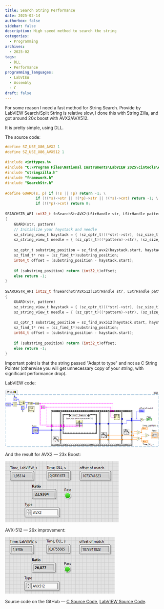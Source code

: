 ```yaml
---
title: Search String Performance
date: 2025-02-14
authorbox: false
sidebar: false
description: High speed method to search the string
categories:
  - Programming
archives:
  - 2025-02
tags:
  - DLL
  - Performance
programming_languages:
  - LabVIEW
  - Assembly
  - C
draft: false
---
```

For some reason I need a fast method for String Search. Provide by LabVIEW Search/Split String is relative slow, I done this with String Zilla, and got around 20x boost with AVX2/AVX512.
<!--more-->

It is pretty simple, using DLL.

The source code:

```c
#define SZ_USE_X86_AVX2 1
#define SZ_USE_X86_AVX512 1

#include <inttypes.h>
#include "C:\Program Files\National Instruments\LabVIEW 2025\cintools\extcode.h"
#include "stringzilla.h"
#include "framework.h"
#include "SearchStr.h"

#define GUARD(s, p) if (!s || !p) return -1; \
              if (!(*s)->str || !(*p)->str || !(*s)->cnt) return -1; \
              if (!(*p)->cnt) return 0;

SEARCHSTR_API int32_t fnSearchStrAVX2(LStrHandle str, LStrHandle pattern)
{
    GUARD(str, pattern)
    // Initialize your haystack and needle
    sz_string_view_t haystack = { (sz_cptr_t)((*str)->str), (sz_size_t)(*str)->cnt };
    sz_string_view_t needle = { (sz_cptr_t)((*pattern)->str), (sz_size_t)(*pattern)->cnt };
    
    sz_cptr_t substring_position = sz_find_avx2(haystack.start, haystack.length, needle.start, needle.length);
    sz_find_t* res = (sz_find_t*)substring_position;
    int64_t offset = (substring_position - haystack.start);

    if (substring_position) return (int32_t)offset;
    else return -1;
}

SEARCHSTR_API int32_t fnSearchStrAVX512(LStrHandle str, LStrHandle pattern)
{
    GUARD(str, pattern)
    sz_string_view_t haystack = { (sz_cptr_t)((*str)->str), (sz_size_t)(*str)->cnt };
    sz_string_view_t needle = { (sz_cptr_t)((*pattern)->str), (sz_size_t)(*pattern)->cnt };

    sz_cptr_t substring_position = sz_find_avx512(haystack.start, haystack.length, needle.start, needle.length);
    sz_find_t* res = (sz_find_t*)substring_position;
    int64_t offset = (substring_position - haystack.start);

    if (substring_position) return (int32_t)offset;
    else return -1;
}
```

Important point is that the string passed "Adapt to type" and not as C String Pointer (otherwise you will get unnecessary copy of your string, with significant performance drop).

LabVIEW code:

![](assets/search_snippet.png)

And the result for AVX2 — 23x Boost:

![image-20250214143546721](assets/image-20250214143546721.png)

AVX-512 — 26x improvement:

![image-20250214143613724](assets/image-20250214143613724.png)

Source code on the GitHub — [С Source Code](https://github.com/AndrDm/LabVIEW-SlowString-Search/tree/main/SearchStringSource), [LabVIEW Source Code](https://github.com/AndrDm/LabVIEW-SlowString-Search/tree/main/SearchStringBenchmark).
